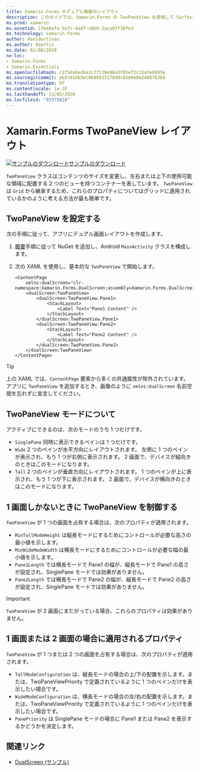 ```yaml
---
title: Xamarin.Forms のデュアル画面のレイアウト
description: このガイドでは、Xamarin.Forms の TwoPaneView を使用して Surface Duo や Surface Neo などのデュアル画面デバイスのアプリ エクスペリエンスを最適化する方法について説明します。
ms.prod: xamarin
ms.assetid: 17ee8afa-5e7c-4a4f-a9b6-2aca03f30fe3
ms.technology: xamarin-forms
author: davidortinau
ms.author: daortin
ms.date: 02/08/2020
no-loc:
- Xamarin.Forms
- Xamarin.Essentials
ms.openlocfilehash: c1f5da6ed6a2c7f130e98a3f05ef2c11afe6995e
ms.sourcegitcommit: ebdc016b3ec0b06915170d0cbbd9e0e2469763b9
ms.translationtype: HT
ms.contentlocale: ja-JP
ms.lasthandoff: 11/05/2020
ms.locfileid: "93373810"
---
```

# <a name="no-locxamarinforms-twopaneview-layout"></a>Xamarin.Forms TwoPaneView レイアウト

[![サンプルのダウンロード](~/media/shared/download.png)サンプルのダウンロード](/samples/xamarin/xamarin-forms-samples/userinterface-dualscreendemos/)

`TwoPaneView` クラスはコンテンツのサイズを変更し、左右または上下の使用可能な領域に配置する 2 つのビューを持つコンテナーを表しています。 `TwoPaneView` は `Grid` から継承するため、これらのプロパティについてはグリッドに適用されているかのように考える方法が最も簡単です。

## <a name="set-up-twopaneview"></a>TwoPaneView を設定する

次の手順に従って、アプリにデュアル画面レイアウトを作成します。

1. [概要](index.md)手順に従って NuGet を追加し、Android `MainActivity` クラスを構成します。
1. 次の XAML を使用し、基本的な `TwoPaneView` で開始します。

    ```xaml
    <ContentPage
        xmlns:dualScreen="clr-namespace:Xamarin.Forms.DualScreen;assembly=Xamarin.Forms.DualScreen">
        <dualScreen:TwoPaneView>
            <dualScreen:TwoPaneView.Pane1>
                <StackLayout>
                    <Label Text="Pane1 Content" />
                </StackLayout>
            </dualScreen:TwoPaneView.Pane1>
            <dualScreen:TwoPaneView.Pane2>
                <StackLayout>
                    <Label Text="Pane2 Content" />
                </StackLayout>
            </dualScreen:TwoPaneView.Pane2>
        </dualScreen:TwoPaneView>
    </ContentPage>
    ```

> [!TIP]
> 上の XAML では、`ContentPage` 要素から多くの共通属性が除外されています。 アプリに `TwoPaneView` を追加するとき、画像のように `xmlns:dualScreen` 名前空間を忘れずに宣言してください。

## <a name="understand-twopaneview-modes"></a>TwoPaneView モードについて

アクティブにできるのは、次のモードのうち 1 つだけです。

- `SinglePane` 同時に表示できるペインは 1 つだけです。
- `Wide` 2 つのペインが水平方向にレイアウトされます。 左側に 1 つのペインが表示され、もう 1 つが右側に表示されます。 2 画面で、デバイスが縦向きのときはこのモードになります。
- `Tall` 2 つのペインが垂直方向にレイアウトされます。 1 つのペインが上に表示され、もう 1 つが下に表示されます。 2 画面で、デバイスが横向きのときはこのモードになります。

## <a name="control-twopaneview-when-its-only-on-one-screen"></a>1 画面しかないときに TwoPaneView を制御する

`TwoPaneView` が 1 つの画面を占有する場合は、次のプロパティが適用されます。

- `MinTallModeHeight` は縦長モードにするためにコントロールが必要な高さの最小値を示します。
- `MinWideModeWidth` は横長モードにするためにコントロールが必要な幅の最小値を示します。
- `Pane1Length` では横長モードで Pane1 の幅が、縦長モードで Pane1 の高さが設定され、SinglePane モードでは効果がありません。
- `Pane2Length` では横長モードで Pane2 の幅が、縦長モードで Pane2 の高さが設定され、SinglePane モードでは効果がありません。

> [!IMPORTANT]
> `TwoPaneView` が 2 画面にまたがっている場合、これらのプロパティは効果がありません。

## <a name="properties-that-apply-when-on-one-screen-or-two"></a>1 画面または 2 画面の場合に適用されるプロパティ

`TwoPaneView` が 1 つまたは 2 つの画面を占有する場合は、次のプロパティが適用されます。

- `TallModeConfiguration` は、縦長モードの場合の上/下の配置を示します。または、TwoPaneViewPriority で定義されているように 1 つのペインだけを表示したい場合です。
- `WideModeConfiguration` は、横長モードの場合の左/右の配置を示します。または、TwoPaneViewPriority で定義されているように 1 つのペインだけを表示したい場合です。
- `PanePriority` は SinglePane モードの場合に Pane1 または Pane2 を表示するかどうかを決定します。

## <a name="related-links"></a>関連リンク

- [DualScreen (サンプル)](/samples/xamarin/xamarin-forms-samples/userinterface-dualscreendemos/)